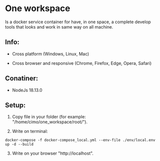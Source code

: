 # One workspace

Is a docker service container for have, in one space, a complete develop tools that looks and work in same way on all machine.

## Info:

- Cross platform (Windows, Linux, Mac)

- Cross browser and responsive (Chrome, Firefox, Edge, Opera, Safari)

## Conatiner:

- NodeJs 18.13.0

## Setup:
1. Copy file in your folder (for example: "/home/cimo/one_workspace/root/").

2. Write on terminal:
```
docker-compose -f docker-compose_local.yml --env-file ./env/local.env up -d --build
```

3. Write on your browser "http://localhost".
